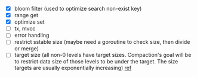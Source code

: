 - [x] bloom filter (used to optimize search non-exist key)
- [x] range get
- [x] optimize set
- [ ] tx, mvcc
- [ ] error handling
- [ ] restrict sstable size (maybe need a goroutine to check size, then divide or merge)
- [ ] target size (all non-0 levels have target sizes. Compaction's goal will be to restrict data size of those levels to be under the target. The size targets are usually exponentially increasing) [ref](https://github.com/facebook/rocksdb/wiki/Leveled-Compaction)